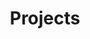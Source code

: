 ---
title: Projects
layout: projects
description: Peter Schafhalter's academic projects on autonomous driving and language models.
keywords:
    - autonomous driving
    - autonomous vehicles
    - self-driving cars
    - robotics
    - language models
    - mixture of experts
    - modular domain experts
---